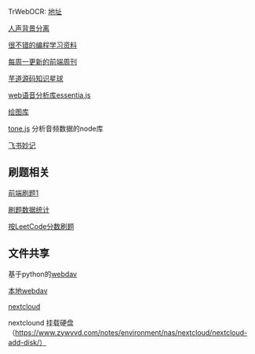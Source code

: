 TrWebOCR: [地址](192.168.3.146:8089)

[人声背景分离](https://www.lalal.ai/)


[很不错的编程学习资料](https://roadmap.sh/)

[每周一更新的前端周刊](https://www.yuque.com/mdh/weekly)

[芋道源码知识星球](https://wx.zsxq.com/dweb2/index/group/481141225428)


[web语音分析库essentia.js](https://github.com/MTG/essentia.js)

[绘图库](https://plotly.com/javascript/)

[tone.js](https://tonejs.github.io/) 分析音频数据的node库


[飞书妙记](音频转文字)

## 刷题相关
[前端刷题1](http://www.h-camel.com/index.html)

[刷题数据统计](https://ojhunt.com/statistics)

[按LeetCode分数刷题](https://zerotrac.github.io/leetcode_problem_rating/#/)


## 文件共享
基于python的[webdav](https://linuxtut.com/en/5b596b76ef7dc1be9a39/)

[本地webdav](http://192.168.3.146:1060)

[nextcloud](http://192.168.3.146:1050/)

nextclound 挂载硬盘（https://www.zywvvd.com/notes/environment/nas/nextcloud/nextcloud-add-disk/）
